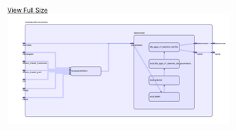 [View Full Size](https://raw.githubusercontent.com/mingfang/terraform-provider-k8s/master/modules/alluxio/worker/diagram.svg?sanitize=true)<img src="diagram.svg"/>
